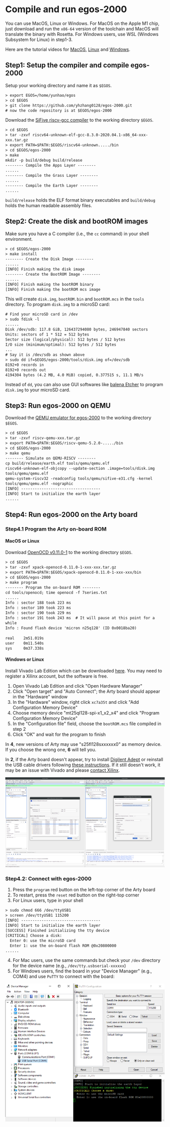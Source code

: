 # Compile and run egos-2000

You can use MacOS, Linux or Windows. 
For MacOS on the Apple M1 chip, just download and run the `x86-64` version of the toolchain and MacOS will translate the binary with Rosetta.
For Windows users, use WSL (Windows Subsystem for Linux) in step1-3.

Here are the tutorial videos for [MacOS](https://youtu.be/v8PW2N5edCc), [Linux](https://youtu.be/JDApdvnnz4A) and [Windows](https://youtu.be/VTTynr9MZRg).

## Step1: Setup the compiler and compile egos-2000

Setup your working directory and name it as `$EGOS`.

```shell
> export EGOS=/home/yunhao/egos
> cd $EGOS
> git clone https://github.com/yhzhang0128/egos-2000.git
# now the code repository is at $EGOS/egos-2000
```

Download the [SiFive riscv-gcc compiler](https://github.com/sifive/freedom-tools/releases/tag/v2020.04.0-Toolchain.Only) to the working directory `$EGOS`.

```shell
> cd $EGOS
> tar -zxvf riscv64-unknown-elf-gcc-8.3.0-2020.04.1-x86_64-xxx-xxx.tar.gz
> export PATH=$PATH:$EGOS/riscv64-unknown...../bin
> cd $EGOS/egos-2000
> make
mkdir -p build/debug build/release
-------- Compile the Apps Layer --------
......
-------- Compile the Grass Layer --------
......
-------- Compile the Earth Layer --------
......
```


`build/release` holds the ELF format binary executables and `build/debug` holds the human readable assembly files.

## Step2: Create the disk and bootROM images

Make sure you have a C compiler (i.e., the `cc` command) in your shell environment.

```shell
> cd $EGOS/egos-2000
> make install
-------- Create the Disk Image --------
......
[INFO] Finish making the disk image
-------- Create the BootROM Image --------
......
[INFO] Finish making the bootROM binary
[INFO] Finish making the bootROM mcs image
```

This will create `disk.img`, `bootROM.bin` and `bootROM.mcs` in the `tools` directory.
To program `disk.img` to a microSD card:

```shell
# Find your microSD card in /dev
> sudo fdisk -l
......
Disk /dev/sdb: 117.8 GiB, 126437294080 bytes, 246947840 sectors
Units: sectors of 1 * 512 = 512 bytes
Sector size (logical/physical): 512 bytes / 512 bytes
I/O size (minimum/optimal): 512 bytes / 512 bytes
...
# Say it is /dev/sdb as shown above
> sudo dd if=$EGOS/egos-2000/tools/disk.img of=/dev/sdb
8192+0 records in
8192+0 records out
4194304 bytes (4.2 MB, 4.0 MiB) copied, 0.377515 s, 11.1 MB/s
```

Instead of `dd`, you can also use GUI softwares like [balena Etcher](https://www.balena.io/etcher/) to program `disk.img` to your microSD card.

## Step3: Run egos-2000 on QEMU

Download the [QEMU emulator for egos-2000](https://github.com/yhzhang0128/freedom-tools/releases/tag/v2022.10.6) to the working directory `$EGOS`.

```shell
> cd $EGOS
> tar -zxvf riscv-qemu-xxx.tar.gz
> export PATH=$PATH:$EGOS/riscv-qemu-5.2.0-...../bin
> cd $EGOS/egos-2000
> make qemu
-------- Simulate on QEMU-RISCV --------
cp build/release/earth.elf tools/qemu/qemu.elf
riscv64-unknown-elf-objcopy --update-section .image=tools/disk.img tools/qemu/qemu.elf
qemu-system-riscv32 -readconfig tools/qemu/sifive-e31.cfg -kernel tools/qemu/qemu.elf -nographic
[INFO] -----------------------------------
[INFO] Start to initialize the earth layer
......
```


## Step4: Run egos-2000 on the Arty board

### Step4.1 Program the Arty on-board ROM

#### MacOS or Linux

Download [OpenOCD v0.11.0-1](https://github.com/xpack-dev-tools/openocd-xpack/releases/tag/v0.11.0-1) to the working directory `$EGOS`.

```shell
> cd $EGOS
> tar -zxvf xpack-openocd-0.11.0-1-xxx-xxx.tar.gz
> export PATH=$PATH:$EGOS/xpack-openocd-0.11.0-1-xxx-xxx/bin
> cd $EGOS/egos-2000
> make program
-------- Program the on-board ROM --------
cd tools/openocd; time openocd -f 7series.txt
......
Info : sector 188 took 223 ms
Info : sector 189 took 223 ms
Info : sector 190 took 229 ms
Info : sector 191 took 243 ms  # It will pause at this point for a while
Info : Found flash device 'micron n25q128' (ID 0x0018ba20)

real    2m51.019s
user    0m11.540s
sys     0m37.338s

```

#### Windows or Linux
Install Vivado Lab Edition which can be downloaded [here](https://www.xilinx.com/support/download.html).
You may need to register a Xilinx account, but the software is free.

1. Open Vivado Lab Edition and click "Open Hardware Manager"
2. Click "Open target" and "Auto Connect"; the Arty board should appear in the "Hardware" window
3. In the "Hardware" window, right click `xc7a35t` and click "Add Configuration Memory Device"
4. Choose memory device "mt25ql128-spi-x1_x2_x4" and click "Program Configuration Memory Device"
5. In the "Configuration file" field, choose the `bootROM.mcs` file compiled in step 2
6. Click "OK" and wait for the program to finish

In **4**, new versions of Arty may use "s25fl128sxxxxxx0" as memory device. 
If you choose the wrong one, **6** will tell you.

In **2**, if the Arty board doesn't appear, try to install [Digilent Adept](https://digilent.com/reference/software/adept/start) or reinstall the USB cable drivers following [these instructions](https://support.xilinx.com/s/article/59128?language=en_US). If it still doesn't work, it may be an issue with Vivado and please [contact Xilinx](https://support.xilinx.com/s/topic/0TO2E000000YKXgWAO/programmable-logic-io-bootconfiguration?language=en_US).

![This is an image](screenshots/vivado.png)

### Step4.2: Connect with egos-2000

1. Press the `program` red button on the left-top corner of the Arty board
2. To restart, press the `reset` red button on the right-top corner 
3. For Linux users, type in your shell
```shell
> sudo chmod 666 /dev/ttyUSB1
> screen /dev/ttyUSB1 115200
[INFO] -----------------------------------
[INFO] Start to initialize the earth layer
[SUCCESS] Finished initializing the tty device
[CRITICAL] Choose a disk:
  Enter 0: use the microSD card
  Enter 1: use the on-board flash ROM @0x20800000
......
```
4. For Mac users, use the same commands but check your `/dev` directory for the  device name (e.g., `/dev/tty.usbserial-xxxxxx`)
5. For Windows users, find the board in your "Device Manager" (e.g., COM4) and use `PuTTY` to connect with the board:

![This is an image](screenshots/putty.png)
